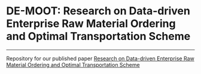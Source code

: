 # DE-MOOT: Research on Data-driven Enterprise Raw Material Ordering and Optimal Transportation Scheme
---
Repository for our published paper [Research on Data-driven Enterprise Raw Material Ordering and Optimal Transportation Scheme](https://ieeexplore.ieee.org/abstract/document/9852530/)
